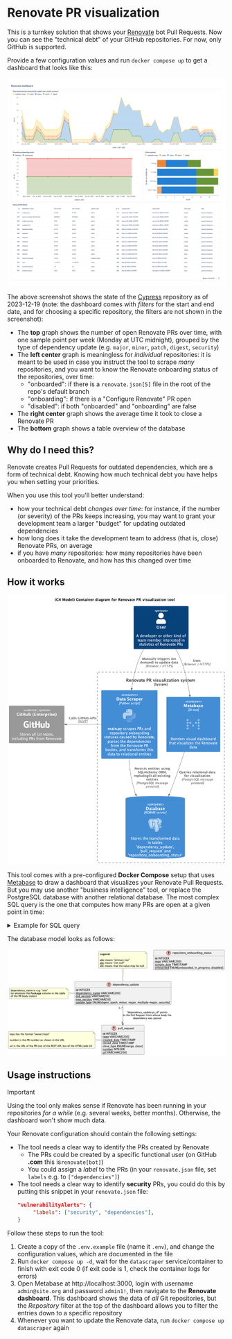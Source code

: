 # Renovate PR visualization

This is a turnkey solution that shows your [Renovate](https://docs.renovatebot.com/) bot Pull Requests.
Now you can see the "technical debt" of your GitHub repositories.
For now, only GitHub is supported.

Provide a few configuration values and run `docker compose up` to get a dashboard that looks like this:

![Screenshot of the dashboard](./readme-assets/dashboard-example.png)

The above screenshot shows the state of the [Cypress](https://github.com/cypress-io/cypress) repository as of 2023-12-19 (note: the dashboard comes with _filters_ for the start and end date, and for choosing a specific repository, the filters are not shown in the screenshot):
- The **top** graph shows the number of open Renovate PRs over time, with one sample point per week (Monday at UTC midnight), grouped by the type of dependency update (e.g. `major`, `minor`, `patch`, `digest`, `security`)
- The **left center** graph is meaningless for _individual_ repositories: it is meant to be used in case you instruct the tool to scrape _many_ repositories, and you want to know the Renovate onboarding status of the repositories, over time:
  - "onboarded": if there is a `renovate.json[5]` file in the root of the repo's default branch
  - "onboarding": if there is a "Configure Renovate" PR open
  - "disabled": if both "onboarded" and "onboarding" are false
- The **right center** graph shows the average time it took to close a Renovate PR
- The **bottom** graph shows a table overview of the database

## Why do I need this?

Renovate creates Pull Requests for outdated dependencies, which are a form of technical debt.
Knowing how much technical debt you have helps you when setting your priorities.

When you use this tool you'll better understand:

- how your technical debt _changes over time_: for instance, if the number (or severity) of the PRs keeps increasing, you may want to grant your development team a larger "budget" for updating outdated dependencies
- how long does it take the development team to address (that is, close) Renovate PRs, on average
- if you have _many_ repositories: how many repositories have been onboarded to Renovate, and how has this changed over time

## How it works

![Architecture diagram](./readme-assets/architecture.png)

This tool comes with a pre-configured **Docker Compose** setup that uses [Metabase](https://www.metabase.com/) to draw a dashboard that visualizes your Renovate Pull Requests.
But you may use another "business intelligence" tool, or replace the PostgreSQL database with another relational database. 
The most complex SQL query is the one that computes how many PRs are open at a given point in time:

<details>
  <summary>Example for SQL query</summary>

```sql
WITH weekly_dates AS (SELECT generate_series(
                                     date_trunc('week', TIMESTAMP '2023-09-25'),
                                     date_trunc('week', CURRENT_DATE),
                                     '1 week'::interval
                                 ) AS week_start_date),
     update_types AS (SELECT DISTINCT update_type FROM dependency_update),
     week_priorities AS (SELECT week_start_date, update_type
                         FROM weekly_dates CROSS JOIN update_types),
     open_prs AS (SELECT date_trunc('week', created_date) AS week_created,
                             date_trunc('week', COALESCE(closed_date, CURRENT_DATE + INTERVAL '10 years')) AS week_closed,
                             update_type, repo
                      FROM deps_with_prs_view)
SELECT wp.week_start_date,
       wp.update_type,
       COUNT(open_prs.week_created)
FROM week_priorities wp
         LEFT JOIN open_prs
                   ON wp.week_start_date BETWEEN open_prs.week_created AND open_prs.week_closed
                       AND wp.update_type = open_prs.update_type AND open_prs.repo = 'owner/repo'
GROUP BY wp.week_start_date, wp.update_type
ORDER BY wp.week_start_date, wp.update_type;
```
Note that you must replace the timestamps in rows 2+ 3 and the `owner/repo` at the bottom.
</details>

The database model looks as follows:

![Database model](./readme-assets/entity-relationship-model.png)

## Usage instructions

> [!IMPORTANT]
> Using the tool only makes sense if Renovate has been running in your repositories _for a while_ (e.g. several weeks, better months). Otherwise, the dashboard won't show much data.
> 
> Your Renovate configuration should contain the following settings:
> - The tool needs a clear way to identify the PRs created by Renovate
>   - The PRs could be created by a specific functional user (on GitHub **.com** this is`renovate[bot]`)
>   - You could assign a _label_ to the PRs (in your `renovate.json` file, set `labels` e.g. to `["dependencies"]`)
> - The tool needs a clear way to identify **security** PRs, you could do this by putting this snippet in your `renovate.json` file:
>   ```json
>   "vulnerabilityAlerts": {
>        "labels": ["security", "dependencies"],
>   }
>   ```

Follow these steps to run the tool:

1. Create a copy of the `.env.example` file (name it `.env`), and change the configuration values, which are documented in the file
2. Run `docker compose up -d`, wait for the `datascraper` service/container to finish with exit code 0 (if exit code is 1, check the container logs for errors)
3. Open Metabase at http://localhost:3000, login with username `admin@site.org` and password `admin1!`, then navigate to the **Renovate dashboard**. This dashboard shows the data of _all_ Git repositories, but the _Repository_ filter at the top of the dashboard allows you to filter the entries down to a specific repository
4. Whenever you want to update the Renovate data, run `docker compose up datascraper` again
